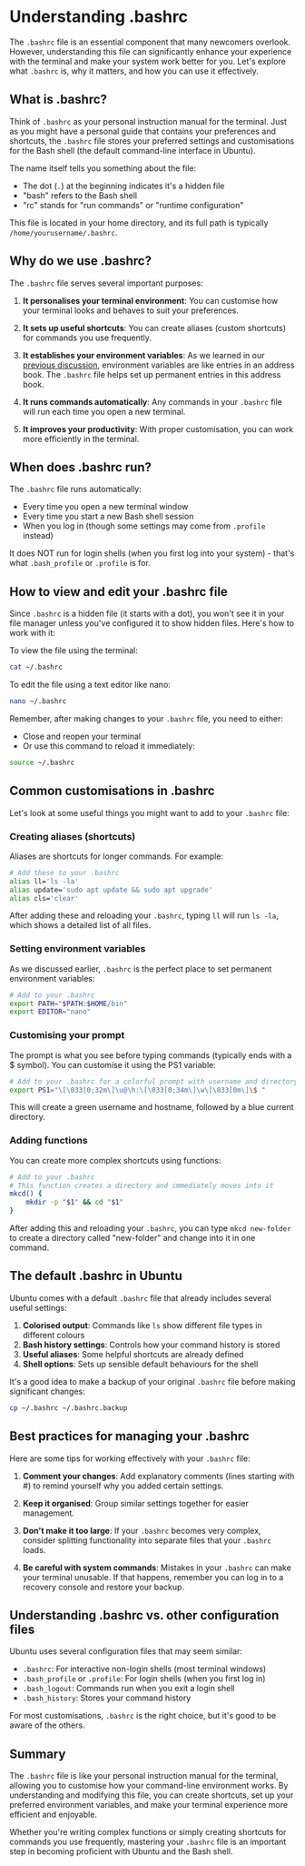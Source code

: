 # Understanding .bashrc

The `.bashrc` file is an essential component that many newcomers overlook.
However, understanding this file can significantly enhance your experience with
the terminal and make your system work better for you. Let's explore what
`.bashrc` is, why it matters, and how you can use it effectively.

## What is .bashrc?

Think of `.bashrc` as your personal instruction manual for the terminal. Just as
you might have a personal guide that contains your preferences and shortcuts,
the `.bashrc` file stores your preferred settings and customisations for the
Bash shell (the default command-line interface in Ubuntu).

The name itself tells you something about the file:

- The dot (`.`) at the beginning indicates it's a hidden file
- "bash" refers to the Bash shell
- "rc" stands for "run commands" or "runtime configuration"

This file is located in your home directory, and its full path is typically
`/home/yourusername/.bashrc`.

## Why do we use .bashrc?

The `.bashrc` file serves several important purposes:

1. **It personalises your terminal environment**: You can customise how your
   terminal looks and behaves to suit your preferences.

2. **It sets up useful shortcuts**: You can create aliases (custom shortcuts)
   for commands you use frequently.

3. **It establishes your environment variables**: As we learned in our
   [previous discussion](./env-var.md), environment variables are like entries
   in an address book. The `.bashrc` file helps set up permanent entries in this
   address book.

4. **It runs commands automatically**: Any commands in your `.bashrc` file will
   run each time you open a new terminal.

5. **It improves your productivity**: With proper customisation, you can work
   more efficiently in the terminal.

## When does .bashrc run?

The `.bashrc` file runs automatically:

- Every time you open a new terminal window
- Every time you start a new Bash shell session
- When you log in (though some settings may come from `.profile` instead)

It does NOT run for login shells (when you first log into your system) - that's
what `.bash_profile` or `.profile` is for.

## How to view and edit your .bashrc file

Since `.bashrc` is a hidden file (it starts with a dot), you won't see it in
your file manager unless you've configured it to show hidden files. Here's how
to work with it:

To view the file using the terminal:

```bash
cat ~/.bashrc
```

To edit the file using a text editor like nano:

```bash
nano ~/.bashrc
```

Remember, after making changes to your `.bashrc` file, you need to either:

- Close and reopen your terminal
- Or use this command to reload it immediately:

```bash
source ~/.bashrc
```

## Common customisations in .bashrc

Let's look at some useful things you might want to add to your `.bashrc` file:

### Creating aliases (shortcuts)

Aliases are shortcuts for longer commands. For example:

```bash
# Add these to your .bashrc
alias ll='ls -la'
alias update='sudo apt update && sudo apt upgrade'
alias cls='clear'
```

After adding these and reloading your `.bashrc`, typing `ll` will run `ls -la`,
which shows a detailed list of all files.

### Setting environment variables

As we discussed earlier, `.bashrc` is the perfect place to set permanent
environment variables:

```bash
# Add to your .bashrc
export PATH="$PATH:$HOME/bin"
export EDITOR="nano"
```

### Customising your prompt

The prompt is what you see before typing commands (typically ends with a $
symbol). You can customise it using the PS1 variable:

```bash
# Add to your .bashrc for a colorful prompt with username and directory
export PS1="\[\033[0;32m\]\u@\h:\[\033[0;34m\]\w\[\033[0m\]\$ "
```

This will create a green username and hostname, followed by a blue current
directory.

### Adding functions

You can create more complex shortcuts using functions:

```bash
# Add to your .bashrc
# This function creates a directory and immediately moves into it
mkcd() {
    mkdir -p "$1" && cd "$1"
}
```

After adding this and reloading your `.bashrc`, you can type `mkcd new-folder`
to create a directory called "new-folder" and change into it in one command.

## The default .bashrc in Ubuntu

Ubuntu comes with a default `.bashrc` file that already includes several useful
settings:

1. **Colorised output**: Commands like `ls` show different file types in
   different colours
2. **Bash history settings**: Controls how your command history is stored
3. **Useful aliases**: Some helpful shortcuts are already defined
4. **Shell options**: Sets up sensible default behaviours for the shell

It's a good idea to make a backup of your original `.bashrc` file before making
significant changes:

```bash
cp ~/.bashrc ~/.bashrc.backup
```

## Best practices for managing your .bashrc

Here are some tips for working effectively with your `.bashrc` file:

1. **Comment your changes**: Add explanatory comments (lines starting with #) to
   remind yourself why you added certain settings.

2. **Keep it organised**: Group similar settings together for easier management.

3. **Don't make it too large**: If your `.bashrc` becomes very complex, consider
   splitting functionality into separate files that your `.bashrc` loads.

4. **Be careful with system commands**: Mistakes in your `.bashrc` can make your
   terminal unusable. If that happens, remember you can log in to a recovery
   console and restore your backup.

## Understanding .bashrc vs. other configuration files

Ubuntu uses several configuration files that may seem similar:

- `.bashrc`: For interactive non-login shells (most terminal windows)
- `.bash_profile` or `.profile`: For login shells (when you first log in)
- `.bash_logout`: Commands run when you exit a login shell
- `.bash_history`: Stores your command history

For most customisations, `.bashrc` is the right choice, but it's good to be
aware of the others.

## Summary

The `.bashrc` file is like your personal instruction manual for the terminal,
allowing you to customise how your command-line environment works. By
understanding and modifying this file, you can create shortcuts, set up your
preferred environment variables, and make your terminal experience more
efficient and enjoyable.

Whether you're writing complex functions or simply creating shortcuts for
commands you use frequently, mastering your `.bashrc` file is an important step
in becoming proficient with Ubuntu and the Bash shell.
